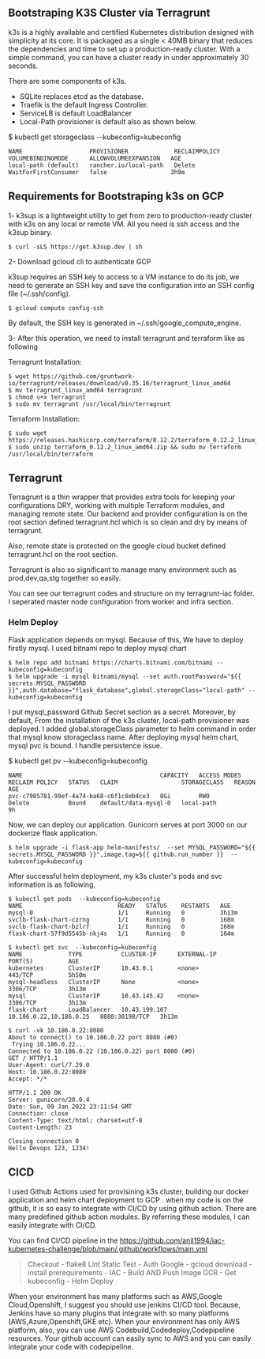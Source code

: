   ## Bootstraping K3S Cluster via Terragrunt

k3s is a highly available and certified Kubernetes distribution designed with simplicity at its core. It is packaged as a single < 40MB binary that reduces the dependencies and time to set up a production-ready cluster. With a simple command, you can have a cluster ready in under approximately 30 seconds. 



There are some components of k3s.

* SQLite replaces etcd as the database.
* Traefik is the default Ingress Controller.
* ServiceLB is default LoadBalancer
* Local-Path provisioner is default also as shown below.

$  kubectl get storageclass  --kubeconfig=kubeconfig

```
NAME                   PROVISIONER             RECLAIMPOLICY   VOLUMEBINDINGMODE      ALLOWVOLUMEEXPANSION   AGE
local-path (default)   rancher.io/local-path   Delete          WaitForFirstConsumer   false                  3h9m

```

## Requirements for Bootstraping k3s on GCP

1- k3sup is a lightweight utility to get from zero to production-ready cluster with k3s on any local or remote VM. All you need is ssh access and the k3sup binary. 
 ```
 $ curl -sLS https://get.k3sup.dev | sh
 ```
2- Download gcloud cli to authenticate GCP

k3sup requires an SSH key to access to a VM instance to do its job, we need to generate an SSH key and save the configuration into an SSH config file (~/.ssh/config).
```
$ gcloud compute config-ssh

```
By default, the SSH key is generated in ~/.ssh/google_compute_engine.

3- After this operation, we need to install terragrunt and terraform like as following

Terragrunt Installation:
  ```           
  $ wget https://github.com/gruntwork-io/terragrunt/releases/download/v0.35.16/terragrunt_linux_amd64  
  $ mv terragrunt_linux_amd64 terragrunt 
  $ chmod u+x terragrunt
  $ sudo mv terragrunt /usr/local/bin/terragrunt 
  ```
 Terraform Installation:
  ```
  $ sudo wget https://releases.hashicorp.com/terraform/0.12.2/terraform_0.12.2_linux_amd64.zip 
  $ sudo unzip terraform_0.12.2_linux_amd64.zip && sudo mv terraform /usr/local/bin/terraform
  ```      

## Terragrunt
  
   Terragrunt is a thin wrapper that provides extra tools for keeping your configurations DRY, working with multiple Terraform modules, and managing remote state.  Our backend and provider configuration is on the root section defined terragrunt.hcl which is so clean and dry by means of terragrunt.
   
   Also, remote state is protected  on the google cloud bucket defined terragrunt.hcl on the root section.
   
   Terragrunt is also so significant to manage many environment such as prod,dev,qa,stg together so easily.

You can see our terragrunt codes and structure on my terragrunt-iac folder. I seperated master node configuration from worker and infra section.

### Helm Deploy

  Flask application depends on mysql. Because of this, We have to deploy firstly mysql. I used bitnami repo to deploy mysql chart
  
```
$ helm repo add bitnami https://charts.bitnami.com/bitnami --kubeconfig=kubeconfig 
$ helm upgrade -i mysql bitnami/mysql --set auth.rootPassword="${{ secrets.MYSQL_PASSWORD }}",auth.database="flask_database",global.storageClass="local-path" --kubeconfig=kubeconfig 
```

I put mysql_password Github Secret section as a secret. Moreover, by default, From the installation of the k3s cluster, local-path provisioner was deployed. I added global.storageClass parameter to helm command in order that mysql know storageclass name.  After deploying mysql helm chart, mysql pvc is bound. I handle persistence issue.

$ kubectl get pv  --kubeconfig=kubeconfig
```
NAME                                       CAPACITY   ACCESS MODES   RECLAIM POLICY   STATUS   CLAIM                  STORAGECLASS   REASON   AGE
pvc-c7985781-99ef-4a74-ba68-c6f1c8eb4ce3   8Gi        RWO            Delete           Bound    default/data-mysql-0   local-path              9h
```

  Now, we can deploy our application. Gunicorn serves at port 3000 on our dockerize flask application. 
 
```
$ helm upgrade -i flask-app helm-manifests/  --set MYSQL_PASSWORD="${{ secrets.MYSQL_PASSWORD }}",image.tag=${{ github.run_number }}  --kubeconfig=kubeconfig
```

After successful helm deployment, my k3s cluster's pods and svc information is as following,
```
$ kubectl get pods  --kubeconfig=kubeconfig
NAME                           READY   STATUS    RESTARTS   AGE
mysql-0                        1/1     Running   0          3h13m
svclb-flask-chart-czrng        1/1     Running   0          168m
svclb-flask-chart-bzlrf        1/1     Running   0          168m
flask-chart-57f9d5545b-nkj4s   1/1     Running   0          164m
```
```
$ kubectl get svc  --kubeconfig=kubeconfig
NAME             TYPE           CLUSTER-IP      EXTERNAL-IP               PORT(S)          AGE
kubernetes       ClusterIP      10.43.0.1       <none>                    443/TCP          5h50m
mysql-headless   ClusterIP      None            <none>                    3306/TCP         3h13m
mysql            ClusterIP      10.43.145.42    <none>                    3306/TCP         3h13m
flask-chart      LoadBalancer   10.43.199.167   10.186.0.22,10.186.0.25   8080:30198/TCP   3h13m
```

  ```
  $ curl -vk 10.186.0.22:8080
  About to connect() to 10.186.0.22 port 8080 (#0)
   Trying 10.186.0.22...
  Connected to 10.186.0.22 (10.186.0.22) port 8080 (#0)
  GET / HTTP/1.1
  User-Agent: curl/7.29.0
  Host: 10.186.0.22:8080
  Accept: */*
 
  HTTP/1.1 200 OK
  Server: gunicorn/20.0.4
  Date: Sun, 09 Jan 2022 23:11:54 GMT
  Connection: close
  Content-Type: text/html; charset=utf-8
  Content-Length: 23
 
  Closing connection 0
Hello Devops 123, 1234!
```
   
## CICD

 I used Github Actions used for provisining k3s cluster, building our docker application and helm chart deployment to GCP . when my code is on the github, it is so easy to integrate with CI/CD by using github action. There are many predefined github action modules. By referring these modules, I can easily integrate with CI/CD. 
 
 You can find CI/CD pipeline in the https://github.com/anil1994/iac-kubernetes-challenge/blob/main/.github/workflows/main.yml
   
 
> Checkout - flake8 Lint Static Test - Auth Google - gcloud download - install prerequirements - IAC - Build AND Push Image GCR - Get kubeconfig - Helm Deploy
 
   When your environment has many platforms such as AWS,Google Cloud,Openshift, I suggest you should use jenkins CI/CD tool. Because, Jenkins have so many plugins that integrate with so many platforms (AWS,Azure,Openshift,GKE etc). When your environment has only AWS platform, also, you can use AWS Codebuild,Codedeploy,Codepipeline resources. Your github account can easily sync to AWS and you can easily integrate your code with  codepipeline.  
